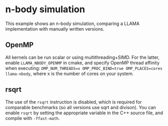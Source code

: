 # n-body simulation

This example shows an n-body simulation, comparing a LLAMA implementation with manually written versions.

## OpenMP

All kernels can be run scalar or using multithreading+SIMD.
For the latter, enable `LLAMA_NBODY_OPENMP` in cmake,
and specify OpenMP thread affinity when executing:
`OMP_NUM_THREADS=x OMP_PROC_BIND=true OMP_PLACES=cores llama-nbody`,
where x is the number of cores on your system.

## rsqrt

The use of the `rsqrt` instruction is disabled,
which is required for comparable benchmarks (so all versions use sqrt and divison).
You can enable `rsqrt` by setting the appropriate variable in the C++ source file,
and compile with `-ffast-math`.
